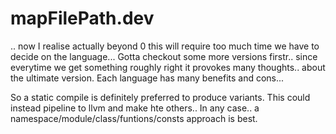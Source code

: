 # mapFilePath.dev
.. 
now I realise actually beyond 0 this will require too much time we have to decide on the language... Gotta checkout some more versions firstr.. since everytime we get something roughly right it provokes many thoughts.. about the ultimate version. Each language has many benefits and cons... 

So a static compile is definitely preferred to produce variants. This could instead pipeline to llvm and make hte others.. 
In any case.. a namespace/module/class/funtions/consts approach is best.
